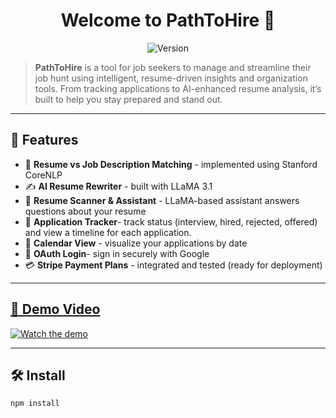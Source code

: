<h1 align="center">Welcome to PathToHire 👋</h1>
<p align="center">
  <img alt="Version" src="https://img.shields.io/badge/version-0.0.1-blue.svg?cacheSeconds=2592000" />
</p>

> **PathToHire** is a tool for job seekers to manage and streamline their job hunt using intelligent, resume-driven insights and organization tools. From tracking applications to AI-enhanced resume analysis, it’s built to help you stay prepared and stand out.

---

## 🚀 Features

- 📄 **Resume vs Job Description Matching** - implemented using Stanford CoreNLP
- ✍️ **AI Resume Rewriter** - built with LLaMA 3.1
- 🤖 **Resume Scanner & Assistant** - LLaMA-based assistant answers questions about your resume
- 📌 **Application Tracker**- track status (interview, hired, rejected, offered) and view a timeline for each application.
- 📅 **Calendar View** - visualize your applications by date
- 🔐 **OAuth Login**- sign in securely with Google
- 💳 **Stripe Payment Plans** - integrated and tested (ready for deployment)

---

## [🎥 Demo Video](https://youtu.be/juEtufvDWPc)

[![Watch the demo](https://img.youtube.com/vi/juEtufvDWPc/0.jpg)](https://youtu.be/juEtufvDWPc)

---

## 🛠 Install

```bash
npm install
